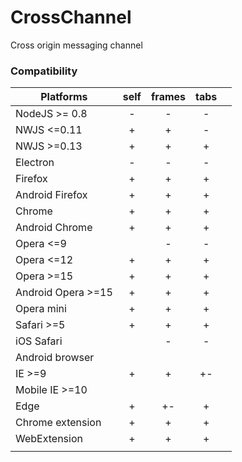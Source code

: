 # CrossChannel
Cross origin messaging channel

### Compatibility
<!-- http://www.tablesgenerator.com/markdown_tables -->
| Platforms         |  self  | frames | tabs |   |
|-------------------|:------:|:------:|:----:|---|
| NodeJS >= 0.8     |    -   |   -    |   -  |   |
| NWJS <=0.11       |    +   |   +    |   -  |   |
| NWJS >=0.13       |    +   |   +    |   +  |   |
| Electron          |    -   |   -    |   -  |   |
| Firefox           |    +   |   +    |   +  |   |
| Android Firefox   |    +   |   +    |   +  |   |
| Chrome            |    +   |   +    |   +  |   |
| Android Chrome    |    +   |   +    |   +  |   |
| Opera <=9         |        |   -    |   -  |   |
| Opera <=12        |    +   |   +    |   +  |   |
| Opera >=15        |    +   |   +    |   +  |   |
| Android Opera >=15|    +   |   +    |   +  |   |
| Opera mini        |    +   |   +    |   +  |   |
| Safari >=5        |    +   |   +    |   +  |   |
| iOS Safari        |        |   -    |   -  |   |
| Android browser   |        |        |      |   |
| IE >=9            |    +   |   +    |  +-  |   |
| Mobile IE >=10    |        |        |      |   |
| Edge              |    +   |   +-   |  +   |   |
| Chrome extension  |    +   |   +    |  +   |   |
| WebExtension      |    +   |   +    |  +   |   |
|                   |        |        |      |   |
